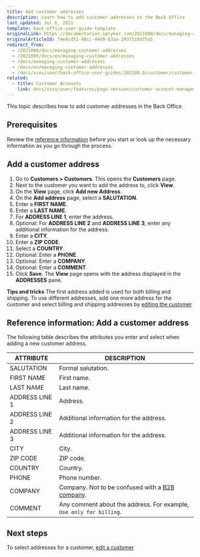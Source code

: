 ```yaml
---
title: Add customer addresses
description: Learn how to add customer addresses in the Back Office
last_updated: Jul 6, 2021
template: back-office-user-guide-template
originalLink: https://documentation.spryker.com/2021080/docs/managing-customer-addresses
originalArticleId: f4e8cd51-98cc-44d9-83aa-293f510d75a5
redirect_from:
  - /2021080/docs/managing-customer-addresses
  - /2021080/docs/en/managing-customer-addresses
  - /docs/managing-customer-addresses
  - /docs/en/managing-customer-addresses
  - /docs/scos/user/back-office-user-guides/202108.0/customer/customer-customer-access-customer-groups/managing-customer-addresses.html
related:
  - title: Customer Accounts
    link: docs/scos/user/features/page.version/customer-account-management-feature-overview/customer-account-management-feature-overview.html
---
```


This topic describes how to add customer addresses in the Back Office.

## Prerequisites

Review the [reference information](#reference-information-add-a-customer-address) before you start or look up the necessary information as you go through the process.

## Add a customer address

1. Go to **Customers&nbsp;<span aria-label="and then">></span> Customers**.
    This opens the **Customers** page.
2. Next to the customer you want to add the address to, click **View**.
3. On the **View** page, click **Add new Address**.
4. On the **Add address** page, select a **SALUTATION**.
5. Enter a **FIRST NAME**.
6. Enter a **LAST NAME**.
7. For **ADDRESS LINE 1**, enter the address.
8. Optional: For **ADDRESS LINE 2** and **ADDRESS LINE 3**, enter any additional information for the address.
9. Enter a **CITY**.
10. Enter a **ZIP CODE**.
11. Select a **COUNTRY**.
12. Optional: Enter a **PHONE**.
13. Optional: Enter a **COMPANY**.
14. Optional: Enter a **COMMENT**.
15. Click **Save**.
    The **View** page opens with the address displayed in the **ADDRESSES** pane.

**Tips and tricks**
The first address added is used for both billing and shipping. To use different addresses, add one more address for the customer and select billing and shipping addresses by [editing the customer](/docs/pbc/all/customer-relationship-management/{{page.version}}/manage-in-the-back-office/customersedit-customers.html)

## Reference information: Add a customer address

The following table describes the attributes you enter and select when adding a new customer address.

| ATTRIBUTE| DESCRIPTION |
|---|---|
|SALUTATION| Formal salutation. |
| FIRST NAME | First name. |
|LAST NAME | Last name. |
|ADDRESS LINE 1 | Address. |
|ADDRESS LINE 2 | Additional information for the address. |
|ADDRESS LINE 3 | Additional information for the address.  |
|CITY | City. |
|ZIP CODE | ZIP code. |
|COUNTRY | Country. |
|PHONE| Phone number. |
|COMPANY| Company. Not to be confused with a [B2B company](/docs/scos/user/features/{{page.version}}/company-account-feature-overview/company-accounts-overview.html). |
|COMMENT| Any comment about the address. For example, `Use only for billing`. |

## Next steps

To select addresses for a customer, [edit a customer](/docs/pbc/all/customer-relationship-management/{{page.version}}/manage-in-the-back-office/customersedit-customers.html)
